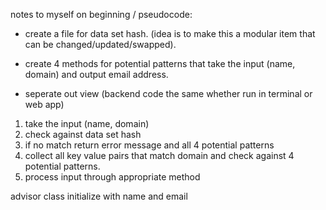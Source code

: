 notes to myself on beginning / pseudocode:

- create a file for data set hash.  (idea is to make this a modular item that can be changed/updated/swapped).

- create 4 methods for potential patterns that take the input (name, domain) and output email address.

- seperate out view (backend code the same whether run in terminal or web app)


1. take the input (name, domain)
2. check against data set hash
3. if no match return error message and all 4 potential patterns
4. collect all key value pairs that match domain and check against 4 potential patterns.
5. process input through appropriate method


advisor class
initialize with name and email